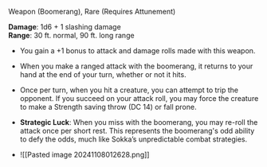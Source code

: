 Weapon (Boomerang), Rare (Requires Attunement)

**Damage**: 1d6 + 1 slashing damage  
**Range**: 30 ft. normal, 90 ft. long range

- You gain a +1 bonus to attack and damage rolls made with this weapon.
- When you make a ranged attack with the boomerang, it returns to your hand at the end of your turn, whether or not it hits.
- Once per turn, when you hit a creature, you can attempt to trip the opponent. If you succeed on your attack roll, you may force the creature to make a Strength saving throw (DC 14) or fall prone.
- **Strategic Luck**: When you miss with the boomerang, you may re-roll the attack once per short rest. This represents the boomerang's odd ability to defy the odds, much like Sokka’s unpredictable combat strategies.

- ![[Pasted image 20241108012628.png]]